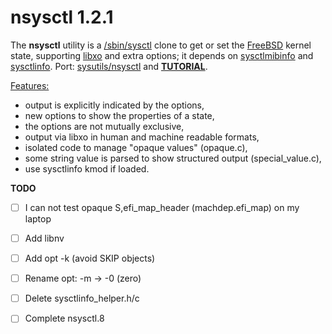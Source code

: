 nsysctl 1.2.1
=============

The **nsysctl** utility is a [/sbin/sysctl](https://man.freebsd.org/sysctl/8) 
clone to get or set the [FreeBSD](http://www.freebsd.org) kernel state, 
supporting [libxo](http://juniper.github.io/libxo/libxo-manual.html) and extra 
options; it depends on [sysctlmibinfo](https://gitlab.com/alfix/sysctlmibinfo) 
and [sysctlinfo](https://gitlab.com/alfix/sysctlinfo). 
Port: [sysutils/nsysctl](https://www.freshports.org/sysutils/nsysctl) and 
**[TUTORIAL](https://alfonsosiciliano.gitlab.io/posts/2019-02-19-nsysctl-tutorial.html)**.  


<u>Features:</u>
 * output is explicitly indicated by the options,
 * new options to show the properties of a state,
 * the options are not mutually exclusive,
 * output via libxo in human and machine readable formats,
 * isolated code to manage "opaque values" (opaque.c),
 * some string value is parsed to show structured output (special\_value.c),
 * use sysctlinfo kmod if loaded.


**TODO**

 * [ ] I can not test opaque S,efi\_map\_header (machdep.efi\_map) on my laptop
 * [ ] Add libnv
 * [ ] Add opt -k (avoid SKIP objects)
 * [ ] Rename opt: -m -> -0 (zero)
 * [ ] Delete sysctlinfo\_helper.h/c
 * [ ] Complete nsysctl.8
 
